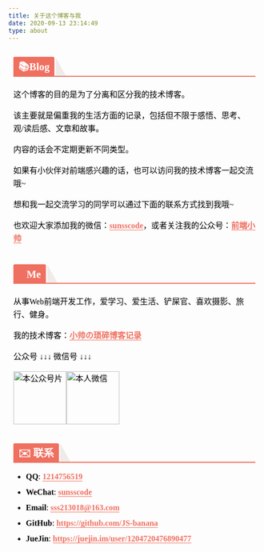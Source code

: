 ```yaml
---
title: 关于这个博客与我
date: 2020-09-13 23:14:49
type: about
---
```


<!-- 主题美化 https://www.mdnice.com/ -->

<section id="nice" data-tool="mdnice编辑器" data-website="https://www.mdnice.com" style="font-size: 16px; color: black; padding: 0 10px; line-height: 1.6; word-spacing: 0px; letter-spacing: 0px; word-break: break-word; word-wrap: break-word; text-align: left; font-family: Optima-Regular, Optima, PingFangSC-light, PingFangTC-light, 'PingFang SC', Cambria, Cochin, Georgia, Times, 'Times New Roman', serif;"><h2 data-tool="mdnice编辑器" style="margin-top: 30px; margin-bottom: 15px; padding: 0px; font-weight: bold; color: black; border-bottom: 2px solid rgb(239, 112, 96); font-size: 1.3em;"><span class="prefix" style="display: none;"></span><span class="content" style="display: inline-block; font-weight: bold; background: rgb(239, 112, 96); color: #ffffff; padding: 3px 10px 1px; border-top-right-radius: 3px; border-top-left-radius: 3px; margin-right: 3px;">📚Blog</span><span class="suffix"></span><span style="display: inline-block; vertical-align: bottom; border-bottom: 36px solid #efebe9; border-right: 20px solid transparent;"> </span></h2>
<p data-tool="mdnice编辑器" style="font-size: 16px; padding-top: 8px; padding-bottom: 8px; margin: 0; line-height: 26px; color: black;">这个博客的目的是为了分离和区分我的技术博客。</p>
<p data-tool="mdnice编辑器" style="font-size: 16px; padding-top: 8px; padding-bottom: 8px; margin: 0; line-height: 26px; color: black;">该主要就是偏重我的生活方面的记录，包括但不限于感悟、思考、观/读后感、文章和故事。</p>
<p data-tool="mdnice编辑器" style="font-size: 16px; padding-top: 8px; padding-bottom: 8px; margin: 0; line-height: 26px; color: black;">内容的话会不定期更新不同类型。</p>
<p data-tool="mdnice编辑器" style="font-size: 16px; padding-top: 8px; padding-bottom: 8px; margin: 0; line-height: 26px; color: black;">如果有小伙伴对前端感兴趣的话，也可以访问我的技术博客一起交流哦~</p>
<p data-tool="mdnice编辑器" style="font-size: 16px; padding-top: 8px; padding-bottom: 8px; margin: 0; line-height: 26px; color: black;">想和我一起交流学习的同学可以通过下面的联系方式找到我哦~</p>
<p data-tool="mdnice编辑器" style="font-size: 16px; padding-top: 8px; padding-bottom: 8px; margin: 0; line-height: 26px; color: black;">也欢迎大家添加我的微信：<a href="#%E8%81%94%E7%B3%BB" style="text-decoration: none; word-wrap: break-word; font-weight: bold; color: rgb(239, 112, 96); border-bottom: 1px solid rgb(239, 112, 96);">sunsscode</a>，或者关注我的公众号：<a href="#%E8%81%94%E7%B3%BB" style="text-decoration: none; word-wrap: break-word; font-weight: bold; color: rgb(239, 112, 96); border-bottom: 1px solid rgb(239, 112, 96);">前端小帅</a></p>
<h2 data-tool="mdnice编辑器" style="margin-top: 30px; margin-bottom: 15px; padding: 0px; font-weight: bold; color: black; border-bottom: 2px solid rgb(239, 112, 96); font-size: 1.3em;"><span class="prefix" style="display: none;"></span><span class="content" style="display: inline-block; font-weight: bold; background: rgb(239, 112, 96); color: #ffffff; padding: 3px 10px 1px; border-top-right-radius: 3px; border-top-left-radius: 3px; margin-right: 3px;">🐼Me</span><span class="suffix"></span><span style="display: inline-block; vertical-align: bottom; border-bottom: 36px solid #efebe9; border-right: 20px solid transparent;"> </span></h2>
<p data-tool="mdnice编辑器" style="font-size: 16px; padding-top: 8px; padding-bottom: 8px; margin: 0; line-height: 26px; color: black;">从事Web前端开发工作，爱学习、爱生活、铲屎官、喜欢摄影、旅行、健身。</p>
<p data-tool="mdnice编辑器" style="font-size: 16px; padding-top: 8px; padding-bottom: 8px; margin: 0; line-height: 26px; color: black;">我的技术博客：<a href="https://ssscode.com/" style="text-decoration: none; word-wrap: break-word; font-weight: bold; color: rgb(239, 112, 96); border-bottom: 1px solid rgb(239, 112, 96);">小帅の琐碎博客记录</a></p>
<p data-tool="mdnice编辑器" style="font-size: 16px; padding-top: 8px; padding-bottom: 8px; margin: 0; line-height: 26px; color: black;">公众号 ↓↓↓ 微信号 ↓↓↓</p>
<p style="font-size: 16px; padding-top: 8px; padding-bottom: 8px; margin: 0; line-height: 26px; color: black; height: 106px;" data-tool="mdnice编辑器">
  <img align="left" src="https://cdn.jsdelivr.net/gh/JS-banana/images/vuepress/1.jpg" alt="本公众号片" style="display: block; margin: 0 auto; max-width: 100%; width: 106px;">
  <img align="left" src="https://cdn.jsdelivr.net/gh/JS-banana/images/vuepress/wechat-sunssscode.jpg" alt="本人微信" style="display: block; margin: 0 auto; max-width: 100%; width: 106px;">
</p>
<h2 data-tool="mdnice编辑器" style="margin-top: 30px; margin-bottom: 15px; padding: 0px; font-weight: bold; color: black; border-bottom: 2px solid rgb(239, 112, 96); font-size: 1.3em;"><span class="prefix" style="display: none;"></span><span class="content" style="display: inline-block; font-weight: bold; background: rgb(239, 112, 96); color: #ffffff; padding: 3px 10px 1px; border-top-right-radius: 3px; border-top-left-radius: 3px; margin-right: 3px;">✉️ 联系</span><span class="suffix"></span><span style="display: inline-block; vertical-align: bottom; border-bottom: 36px solid #efebe9; border-right: 20px solid transparent;"> </span></h2>
<ul data-tool="mdnice编辑器" style="margin-top: 8px; margin-bottom: 8px; padding-left: 25px; color: black; list-style-type: disc;">
<li><section style="margin-top: 5px; margin-bottom: 5px; line-height: 26px; text-align: left; color: rgb(1,1,1); font-weight: 500;"><strong style="font-weight: bold; color: black;">QQ</strong>: <a :href="qqUrl" class="qq" style="text-decoration: none; word-wrap: break-word; font-weight: bold; color: rgb(239, 112, 96); border-bottom: 1px solid rgb(239, 112, 96);">1214756519</a></section></li><li><section style="margin-top: 5px; margin-bottom: 5px; line-height: 26px; text-align: left; color: rgb(1,1,1); font-weight: 500;"><strong style="font-weight: bold; color: black;">WeChat</strong>:  <a :href="qqUrl" class="qq" style="text-decoration: none; word-wrap: break-word; font-weight: bold; color: rgb(239, 112, 96); border-bottom: 1px solid rgb(239, 112, 96);">sunsscode</a></section></li><li><section style="margin-top: 5px; margin-bottom: 5px; line-height: 26px; text-align: left; color: rgb(1,1,1); font-weight: 500;"><strong style="font-weight: bold; color: black;">Email</strong>:  <a href="mailto:sss213018@163.com" style="text-decoration: none; word-wrap: break-word; font-weight: bold; color: rgb(239, 112, 96); border-bottom: 1px solid rgb(239, 112, 96);">sss213018@163.com</a></section></li><li><section style="margin-top: 5px; margin-bottom: 5px; line-height: 26px; text-align: left; color: rgb(1,1,1); font-weight: 500;"><strong style="font-weight: bold; color: black;">GitHub</strong>: <a href="https://github.com/JS-banana" style="text-decoration: none; word-wrap: break-word; font-weight: bold; color: rgb(239, 112, 96); border-bottom: 1px solid rgb(239, 112, 96);">https://github.com/JS-banana</a></section></li><li><section style="margin-top: 5px; margin-bottom: 5px; line-height: 26px; text-align: left; color: rgb(1,1,1); font-weight: 500;"><strong style="font-weight: bold; color: black;">JueJin</strong>: <a href="https://juejin.im/user/1204720476890477" style="text-decoration: none; word-wrap: break-word; font-weight: bold; color: rgb(239, 112, 96); border-bottom: 1px solid rgb(239, 112, 96);">https://juejin.im/user/1204720476890477</a></section></li></ul>
</section>

<!-- ## 📚Blog

这个博客的目的是为了分离和区分我的技术博客。

该主要就是偏重我的生活方面的记录，包括但不限于感悟、思考、观/读后感、文章和故事。

内容的话会不定期更新不同类型。

如果有小伙伴对前端感兴趣的话，也可以访问我的技术博客一起交流哦~ 

想和我一起交流学习的同学可以通过下面的联系方式找到我哦~

也欢迎大家添加我的微信：[sunsscode](#联系)，或者关注我的公众号：[前端小帅](#联系)

## 🐼Me

从事Web前端开发工作，爱学习、爱生活、铲屎官、喜欢摄影、旅行、健身。

我的技术博客：[小帅の琐碎博客记录](https://ssscode.com/)

公众号 ↓↓↓ 微信号 ↓↓↓

<p style="height:106px;">
  <img align="left" src='https://cdn.jsdelivr.net/gh/JS-banana/images/vuepress/1.jpg' alt='本公众号片' style="width:106px;">
  <img align="left"src='https://cdn.jsdelivr.net/gh/JS-banana/images/vuepress/wechat-sunssscode.jpg' alt='本人微信' style="width:106px;">
</p>

## ✉️ 联系

- **QQ**: <a :href="qqUrl" class='qq'>1214756519</a>
- **WeChat**:  <a :href="qqUrl" class='qq'>sunsscode</a>
- **Email**:  <a href="mailto:sss213018@163.com">sss213018@163.com</a>
- **GitHub**: <https://github.com/JS-banana>
- **JueJin**: <https://juejin.im/user/1204720476890477> -->
